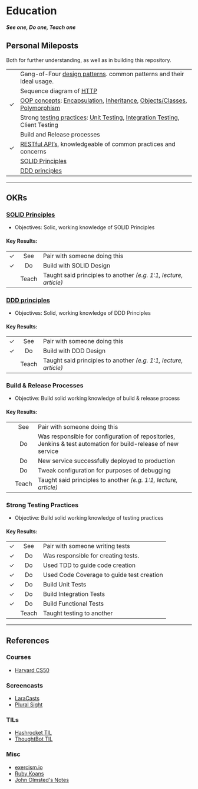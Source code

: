 # Education

_**See one, Do one, Teach one**_

## Personal Mileposts

Both for further understanding, as well as in building this repository.

<!--lint disable list-item-indent table-cell-padding-->

|   |                                                                                                                                                                                                                                   |
|:-:|-----------------------------------------------------------------------------------------------------------------------------------------------------------------------------------------------------------------------------------|
|   | Gang-of-Four [design patterns](../design/design_patterns.md). common patterns and their ideal usage.                                                                                                                              |
|   | Sequence diagram of [HTTP](../internet/http.md)                                                                                                                                                                                   |
| ✓ | [OOP concepts](../design/oop.md): [Encapsulation](../design/oop.md#encapsulation), [Inheritance](../design/oop.md#inheritance), [Objects/Classes](../design/oop.md#objectsclasses), [Polymorphism](../design/oop.md#polymorphism) |
|   | Strong [testing practices](../testing/README.md): [Unit Testing](../testing/README.md#unit-testing), [Integration Testing](../testing/README.md#integration-testing), Client Testing                                              |
|   | Build and Release processes                                                                                                                                                                                                       |
| ✓ | [RESTful API’s](../design/rest.md), knowledgeable of common practices and concerns                                                                                                                                                |
|   | [SOLID Principles](../design/solid.md)                                                                                                                                                                                            |
|   | [DDD principles](../design/ddd.md)                                                                                                                                                                                                |

<!--lint enable list-item-indent table-cell-padding-->

---

## OKRs

### [SOLID Principles](../design/solid.md)

-   Objectives: Solic, working knowledge of SOLID Principles

#### Key Results:

<!--lint disable list-item-indent table-cell-padding-->

|   |       |                                                                  |
|:--|:-----:|------------------------------------------------------------------|
| ✓ |  See  | Pair with someone doing this                                     |
| ✓ |  Do   | Build with SOLID Design                                          |
|   | Teach | Taught said principles to another _(e.g. 1:1, lecture, article)_ |

<!--lint enable list-item-indent table-cell-padding-->

### [DDD principles](../design/ddd.md)

-   Objectives: Solid, working knowledge of DDD Principles

#### Key Results:

<!--lint disable list-item-indent table-cell-padding-->

|   |       |                                                                  |
|:--|:-----:|------------------------------------------------------------------|
| ✓ |  See  | Pair with someone doing this                                     |
| ✓ |  Do   | Build with DDD Design                                            |
|   | Teach | Taught said principles to another _(e.g. 1:1, lecture, article)_ |

<!--lint enable list-item-indent table-cell-padding-->

### Build & Release Processes

-   Objective: Build solid working knowledge of build & release process

#### Key Results:

<!--lint disable list-item-indent table-cell-padding-->

|   |       |                                                                                                               |
|:--|:-----:|---------------------------------------------------------------------------------------------------------------|
|   |  See  | Pair with someone doing this                                                                                  |
|   |  Do   | Was responsible for configuration of repositories, Jenkins & test automation for build-release of new service |
|   |  Do   | New service successfully deployed to production                                                               |
|   |  Do   | Tweak configuration for purposes of debugging                                                                 |
|   | Teach | Taught said principles to another _(e.g. 1:1, lecture, article)_                                              |

<!--lint enable list-item-indent table-cell-padding-->

### Strong Testing Practices

-   Objective: Build solid working knowledge of testing practices

#### Key Results:

<!--lint disable list-item-indent table-cell-padding-->

|   |       |                                           |
|:--|:-----:|-------------------------------------------|
| ✓ |  See  | Pair with someone writing tests           |
| ✓ |  Do   | Was responsible for creating tests.       |
| ✓ |  Do   | Used TDD to guide code creation           |
| ✓ |  Do   | Used Code Coverage to guide test creation |
| ✓ |  Do   | Build Unit Tests                          |
| ✓ |  Do   | Build Integration Tests                   |
| ✓ |  Do   | Build Functional Tests                    |
|   | Teach | Taught testing to another                 |

<!--lint enable list-item-indent table-cell-padding-->

---

## References

### Courses

-   [Harvard CS50](./harvard_cs50.md)

### Screencasts

-   [LaraCasts](https://laracasts.com)
-   [Plural Sight](https://www.pluralsight.com)

### TILs

-   [Hashrocket TIL](https://til.hashrocket.com)
-   [ThoughtBot TIL](https://github.com/thoughtbot/til)

### Misc

-   [exercism.io](http://exercism.io)
-   [Ruby Koans](http://rubykoans.com)
-   [John Olmsted's Notes](https://github.com/qsymmachus/notes)
